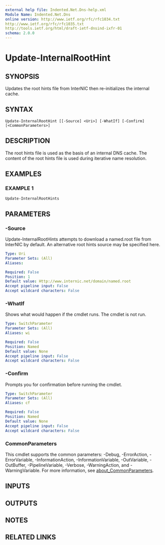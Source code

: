 ```yaml
---
external help file: Indented.Net.Dns-help.xml
Module Name: Indented.Net.Dns
online version: http://www.ietf.org/rfc/rfc1034.txt
http://www.ietf.org/rfc/rfc1035.txt
http://tools.ietf.org/html/draft-ietf-dnsind-ixfr-01
schema: 2.0.0
---
```


# Update-InternalRootHint

## SYNOPSIS
Updates the root hints file from InterNIC then re-initializes the internal cache.

## SYNTAX

```
Update-InternalRootHint [[-Source] <Uri>] [-WhatIf] [-Confirm] [<CommonParameters>]
```

## DESCRIPTION
The root hints file is used as the basis of an internal DNS cache.
The content of the root hints file is used during iterative name resolution.

## EXAMPLES

### EXAMPLE 1
```
Update-InternalRootHints
```

## PARAMETERS

### -Source
Update-InternalRootHints attempts to download a named.root file from InterNIC by default.
An alternative root hints source may be specified here.

```yaml
Type: Uri
Parameter Sets: (All)
Aliases:

Required: False
Position: 1
Default value: Http://www.internic.net/domain/named.root
Accept pipeline input: False
Accept wildcard characters: False
```

### -WhatIf
Shows what would happen if the cmdlet runs.
The cmdlet is not run.

```yaml
Type: SwitchParameter
Parameter Sets: (All)
Aliases: wi

Required: False
Position: Named
Default value: None
Accept pipeline input: False
Accept wildcard characters: False
```

### -Confirm
Prompts you for confirmation before running the cmdlet.

```yaml
Type: SwitchParameter
Parameter Sets: (All)
Aliases: cf

Required: False
Position: Named
Default value: None
Accept pipeline input: False
Accept wildcard characters: False
```

### CommonParameters
This cmdlet supports the common parameters: -Debug, -ErrorAction, -ErrorVariable, -InformationAction, -InformationVariable, -OutVariable, -OutBuffer, -PipelineVariable, -Verbose, -WarningAction, and -WarningVariable. For more information, see [about_CommonParameters](http://go.microsoft.com/fwlink/?LinkID=113216).

## INPUTS

## OUTPUTS

## NOTES

## RELATED LINKS

